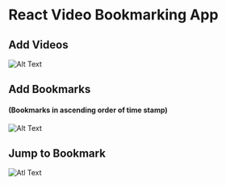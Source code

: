 # React Video Bookmarking App

## Add Videos

![Alt Text](https://github.com/sssaiya/videoBookmark/blob/master/readmeGifs/Test1.gif)

## Add Bookmarks

#### (Bookmarks in ascending order of time stamp)

![Alt Text](https://github.com/sssaiya/videoBookmark/blob/master/readmeGifs/Test2.gif)

## Jump to Bookmark

![Atl Text](https://github.com/sssaiya/videoBookmark/blob/master/readmeGifs/Test3.gif)
